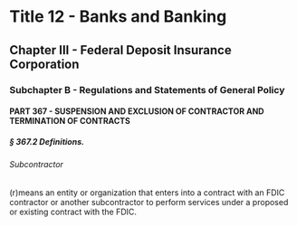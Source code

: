 
# Title 12 - Banks and Banking
## Chapter III - Federal Deposit Insurance Corporation
### Subchapter B - Regulations and Statements of General Policy
#### PART 367 - SUSPENSION AND EXCLUSION OF CONTRACTOR AND TERMINATION OF CONTRACTS
##### § 367.2 Definitions.
###### Subcontractor

(r)means an entity or organization that enters into a contract with an FDIC contractor or another subcontractor to perform services under a proposed or existing contract with the FDIC.
